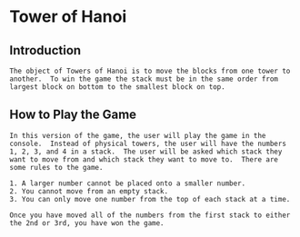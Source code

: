 ﻿# Tower of Hanoi

## Introduction

    The object of Towers of Hanoi is to move the blocks from one tower to another.  To win the game the stack must be in the same order from largest block on bottom to the smallest block on top.  

## How to Play the Game

    In this version of the game, the user will play the game in the console.  Instead of physical towers, the user will have the numbers 1, 2, 3, and 4 in a stack.  The user will be asked which stack they want to move from and which stack they want to move to.  There are some rules to the game. 

    1. A larger number cannot be placed onto a smaller number.
    2. You cannot move from an empty stack. 
    3. You can only move one number from the top of each stack at a time. 

    Once you have moved all of the numbers from the first stack to either the 2nd or 3rd, you have won the game.

 

    